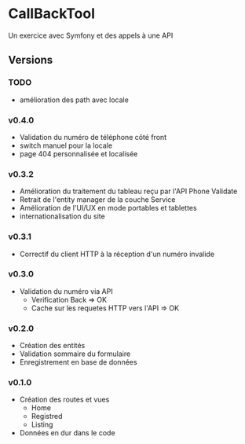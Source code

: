 # CallBackTool

Un exercice avec Symfony et des appels à une API

## Versions

### TODO
  * amélioration des path avec locale

### v0.4.0
  * Validation du numéro de téléphone côté front
  * switch manuel pour la locale
  * page 404 personnalisée et localisée
    
### v0.3.2
  * Amélioration du traitement du tableau reçu par l'API Phone Validate
  * Retrait de l'entity manager de la couche Service
  * Amélioration de l'UI/UX en mode portables et tablettes
  * internationalisation du site

### v0.3.1
  * Correctif du client HTTP à la réception d'un numéro invalide
  
### v0.3.0
  * Validation du numéro via API
    * Verification Back => OK
    * Cache sur les requetes HTTP vers l'API => OK

### v0.2.0
  * Création des entités
  * Validation sommaire du formulaire
  * Enregistrement en base de données

### v0.1.0

  * Création des routes et vues
    * Home
    * Registred
    * Listing
  * Données en dur dans le code